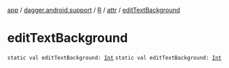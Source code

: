 [app](../../../index.md) / [dagger.android.support](../../index.md) / [R](../index.md) / [attr](index.md) / [editTextBackground](./edit-text-background.md)

# editTextBackground

`static val editTextBackground: `[`Int`](https://kotlinlang.org/api/latest/jvm/stdlib/kotlin/-int/index.html)
`static val editTextBackground: `[`Int`](https://kotlinlang.org/api/latest/jvm/stdlib/kotlin/-int/index.html)